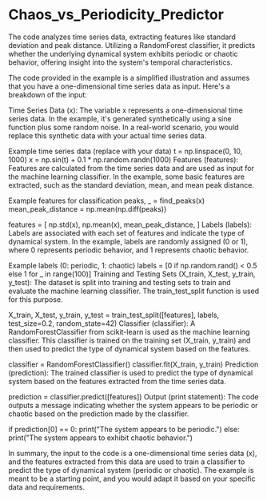 # Chaos_vs_Periodicity_Predictor
The code analyzes time series data, extracting features like standard deviation and peak distance. Utilizing a RandomForest classifier, it predicts whether the underlying dynamical system exhibits periodic or chaotic behavior, offering insight into the system's temporal characteristics.

The code provided in the example is a simplified illustration and assumes that you have a one-dimensional time series data as input.
Here's a breakdown of the input:

Time Series Data (x):
The variable x represents a one-dimensional time series data. In the example, it's generated synthetically using a sine function plus some random noise. In a real-world scenario, you would replace this synthetic data with your actual time series data.

 Example time series data (replace with your data)
t = np.linspace(0, 10, 1000)
x = np.sin(t) + 0.1 * np.random.randn(1000)
Features (features):
Features are calculated from the time series data and are used as input for the machine learning classifier. In the example, some basic features are extracted, such as the standard deviation, mean, and mean peak distance.

 Example features for classification
peaks, _ = find_peaks(x)
mean_peak_distance = np.mean(np.diff(peaks))

features = [
    np.std(x),
    np.mean(x),
    mean_peak_distance,
]
Labels (labels):
Labels are associated with each set of features and indicate the type of dynamical system. In the example, labels are randomly assigned (0 or 1), where 0 represents periodic behavior, and 1 represents chaotic behavior.

 Example labels (0: periodic, 1: chaotic)
labels = [0 if np.random.rand() < 0.5 else 1 for _ in range(100)]
Training and Testing Sets (X_train, X_test, y_train, y_test):
The dataset is split into training and testing sets to train and evaluate the machine learning classifier. The train_test_split function is used for this purpose.

X_train, X_test, y_train, y_test = train_test_split([features], labels, test_size=0.2, random_state=42)
Classifier (classifier):
A RandomForestClassifier from scikit-learn is used as the machine learning classifier. This classifier is trained on the training set (X_train, y_train) and then used to predict the type of dynamical system based on the features.

classifier = RandomForestClassifier()
classifier.fit(X_train, y_train)
Prediction (prediction):
The trained classifier is used to predict the type of dynamical system based on the features extracted from the time series data.

prediction = classifier.predict([features])
Output (print statement):
The code outputs a message indicating whether the system appears to be periodic or chaotic based on the prediction made by the classifier.

if prediction[0] == 0:
    print("The system appears to be periodic.")
else:
    print("The system appears to exhibit chaotic behavior.")

In summary, the input to the code is a one-dimensional time series data (x), and the features extracted from this data are used to train a classifier to predict the type of dynamical system (periodic or chaotic). The example is meant to be a starting point, and you would adapt it based on your specific data and requirements.







